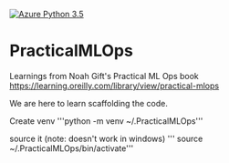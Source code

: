 [![Azure Python 3.5](https://github.com/rituational/PracticalMLOps/actions/workflows/main.yml/badge.svg)](https://github.com/rituational/PracticalMLOps/actions/workflows/main.yml)

# PracticalMLOps
Learnings from Noah Gift's Practical ML Ops book https://learning.oreilly.com/library/view/practical-mlops


We are here to learn scaffolding the code. 


Create venv 
'''python -m venv ~/.PracticalMLOps'''

source it (note: doesn't work in windows)
''' source ~/.PracticalMLOps/bin/activate''' 
